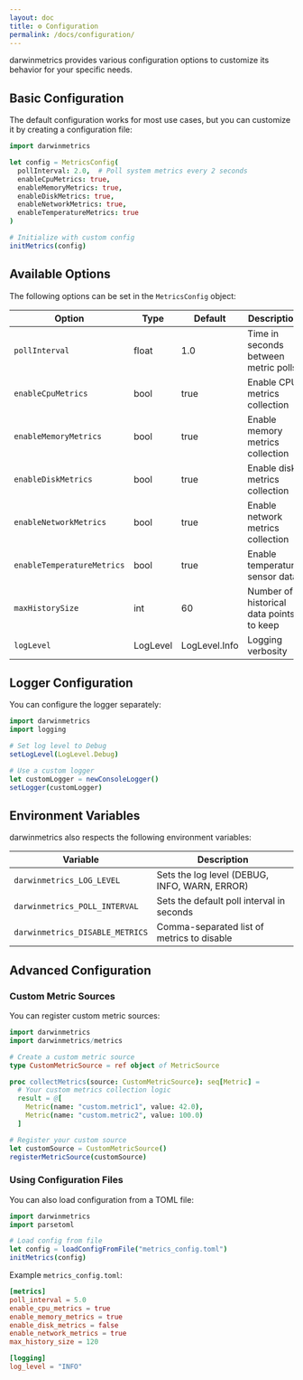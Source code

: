 ```yaml
---
layout: doc
title: ⚙️ Configuration
permalink: /docs/configuration/
---
```


darwinmetrics provides various configuration options to customize its behavior for your specific needs.

## Basic Configuration

The default configuration works for most use cases, but you can customize it by creating a configuration file:

```nim
import darwinmetrics

let config = MetricsConfig(
  pollInterval: 2.0,  # Poll system metrics every 2 seconds
  enableCpuMetrics: true,
  enableMemoryMetrics: true,
  enableDiskMetrics: true,
  enableNetworkMetrics: true,
  enableTemperatureMetrics: true
)

# Initialize with custom config
initMetrics(config)
```

## Available Options

The following options can be set in the `MetricsConfig` object:

| Option | Type | Default | Description |
|--------|------|---------|-------------|
| `pollInterval` | float | 1.0 | Time in seconds between metric polls |
| `enableCpuMetrics` | bool | true | Enable CPU metrics collection |
| `enableMemoryMetrics` | bool | true | Enable memory metrics collection |
| `enableDiskMetrics` | bool | true | Enable disk metrics collection |
| `enableNetworkMetrics` | bool | true | Enable network metrics collection |
| `enableTemperatureMetrics` | bool | true | Enable temperature sensor data |
| `maxHistorySize` | int | 60 | Number of historical data points to keep |
| `logLevel` | LogLevel | LogLevel.Info | Logging verbosity |

## Logger Configuration

You can configure the logger separately:

```nim
import darwinmetrics
import logging

# Set log level to Debug
setLogLevel(LogLevel.Debug)

# Use a custom logger
let customLogger = newConsoleLogger()
setLogger(customLogger)
```

## Environment Variables

darwinmetrics also respects the following environment variables:

| Variable | Description |
|----------|-------------|
| `darwinmetrics_LOG_LEVEL` | Sets the log level (DEBUG, INFO, WARN, ERROR) |
| `darwinmetrics_POLL_INTERVAL` | Sets the default poll interval in seconds |
| `darwinmetrics_DISABLE_METRICS` | Comma-separated list of metrics to disable |

## Advanced Configuration

### Custom Metric Sources

You can register custom metric sources:

```nim
import darwinmetrics
import darwinmetrics/metrics

# Create a custom metric source
type CustomMetricSource = ref object of MetricSource

proc collectMetrics(source: CustomMetricSource): seq[Metric] =
  # Your custom metrics collection logic
  result = @[
    Metric(name: "custom.metric1", value: 42.0),
    Metric(name: "custom.metric2", value: 100.0)
  ]

# Register your custom source
let customSource = CustomMetricSource()
registerMetricSource(customSource)
```

### Using Configuration Files

You can also load configuration from a TOML file:

```nim
import darwinmetrics
import parsetoml

# Load config from file
let config = loadConfigFromFile("metrics_config.toml")
initMetrics(config)
```

Example `metrics_config.toml`:

```toml
[metrics]
poll_interval = 5.0
enable_cpu_metrics = true
enable_memory_metrics = true
enable_disk_metrics = false
enable_network_metrics = true
max_history_size = 120

[logging]
log_level = "INFO"
```
